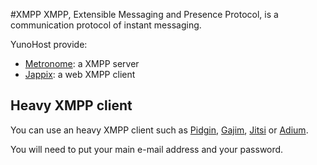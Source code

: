 #XMPP
XMPP, Extensible Messaging and Presence Protocol, is a communication protocol of instant messaging.

YunoHost provide:
* [Metronome](http://www.lightwitch.org/metronome): a XMPP server
* [Jappix](/apps): a web XMPP client

## Heavy XMPP client

You can use an heavy XMPP client such as [Pidgin](http://pidgin.im/), [Gajim](http://gajim.org/index.fr.html), [Jitsi](http://jitsi.org/) or [Adium](https://adium.im/).

You will need to put your main e-mail address and your password.